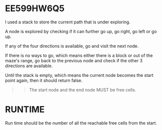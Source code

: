 # EE599HW6Q5
I used a stack to store the current path that is under exploring. 

A node is explored by checking if it can further go up, go right, go left or go up. 

If any of the four directions is available, go and visit the next node.

If there is no ways to go, which means either there is a block or out of the maze's range, go back to the previous node and check if the other 3 directions are available.

Until the stack is empty, which means the current node becomes the start point again, then it should return false.

>>The start node and the end node MUST be free cells.

# RUNTIME
Run time should be the number of all the reachable free cells from the start.
